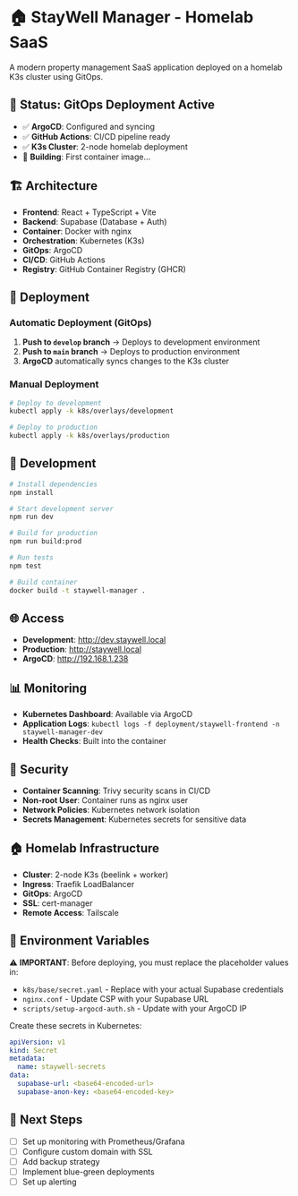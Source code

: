 # 🏠 StayWell Manager - Homelab SaaS

A modern property management SaaS application deployed on a homelab K3s cluster using GitOps.

## 🚀 Status: GitOps Deployment Active

- ✅ **ArgoCD**: Configured and syncing
- ✅ **GitHub Actions**: CI/CD pipeline ready
- ✅ **K3s Cluster**: 2-node homelab deployment
- 🔄 **Building**: First container image...

## 🏗️ Architecture

- **Frontend**: React + TypeScript + Vite
- **Backend**: Supabase (Database + Auth)
- **Container**: Docker with nginx
- **Orchestration**: Kubernetes (K3s)
- **GitOps**: ArgoCD
- **CI/CD**: GitHub Actions
- **Registry**: GitHub Container Registry (GHCR)

## 🚀 Deployment

### Automatic Deployment (GitOps)

1. **Push to `develop` branch** → Deploys to development environment
2. **Push to `main` branch** → Deploys to production environment
3. **ArgoCD** automatically syncs changes to the K3s cluster

### Manual Deployment

```bash
# Deploy to development
kubectl apply -k k8s/overlays/development

# Deploy to production
kubectl apply -k k8s/overlays/production
```

## 🔧 Development

```bash
# Install dependencies
npm install

# Start development server
npm run dev

# Build for production
npm run build:prod

# Run tests
npm test

# Build container
docker build -t staywell-manager .
```

## 🌐 Access

- **Development**: http://dev.staywell.local
- **Production**: http://staywell.local
- **ArgoCD**: http://192.168.1.238

## 📊 Monitoring

- **Kubernetes Dashboard**: Available via ArgoCD
- **Application Logs**: `kubectl logs -f deployment/staywell-frontend -n staywell-manager-dev`
- **Health Checks**: Built into the container

## 🔐 Security

- **Container Scanning**: Trivy security scans in CI/CD
- **Non-root User**: Container runs as nginx user
- **Network Policies**: Kubernetes network isolation
- **Secrets Management**: Kubernetes secrets for sensitive data

## 🏠 Homelab Infrastructure

- **Cluster**: 2-node K3s (beelink + worker)
- **Ingress**: Traefik LoadBalancer
- **GitOps**: ArgoCD
- **SSL**: cert-manager
- **Remote Access**: Tailscale

## 📝 Environment Variables

⚠️ **IMPORTANT**: Before deploying, you must replace the placeholder values in:
- `k8s/base/secret.yaml` - Replace with your actual Supabase credentials
- `nginx.conf` - Update CSP with your Supabase URL
- `scripts/setup-argocd-auth.sh` - Update with your ArgoCD IP

Create these secrets in Kubernetes:

```yaml
apiVersion: v1
kind: Secret
metadata:
  name: staywell-secrets
data:
  supabase-url: <base64-encoded-url>
  supabase-anon-key: <base64-encoded-key>
```

## 🎯 Next Steps

- [ ] Set up monitoring with Prometheus/Grafana
- [ ] Configure custom domain with SSL
- [ ] Add backup strategy
- [ ] Implement blue-green deployments
- [ ] Set up alerting
